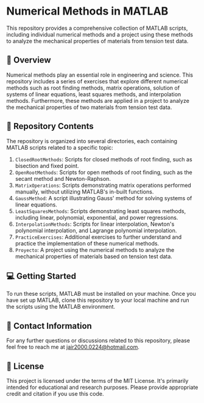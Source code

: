 # Numerical Methods in MATLAB

This repository provides a comprehensive collection of MATLAB scripts, including individual numerical methods and a project using these methods to analyze the mechanical properties of materials from tension test data.

## :scroll: Overview

Numerical methods play an essential role in engineering and science. This repository includes a series of exercises that explore different numerical methods such as root finding methods, matrix operations, solution of systems of linear equations, least squares methods, and interpolation methods. Furthermore, these methods are applied in a project to analyze the mechanical properties of two materials from tension test data.

## :file_folder: Repository Contents

The repository is organized into several directories, each containing MATLAB scripts related to a specific topic:

1. `ClosedRootMethods`: Scripts for closed methods of root finding, such as bisection and fixed point.
2. `OpenRootMethods`: Scripts for open methods of root finding, such as the secant method and Newton-Raphson.
3. `MatrixOperations`: Scripts demonstrating matrix operations performed manually, without utilizing MATLAB's in-built functions.
4. `GaussMethod`: A script illustrating Gauss' method for solving systems of linear equations.
5. `LeastSquaresMethods`: Scripts demonstrating least squares methods, including linear, polynomial, exponential, and power regressions.
6. `InterpolationMethods`: Scripts for linear interpolation, Newton's polynomial interpolation, and Lagrange polynomial interpolation.
7. `PracticeExercises`: Additional exercises to further understand and practice the implementation of these numerical methods.
8. `Proyecto`: A project using the numerical methods to analyze the mechanical properties of materials based on tension test data.

## :computer: Getting Started

To run these scripts, MATLAB must be installed on your machine. Once you have set up MATLAB, clone this repository to your local machine and run the scripts using the MATLAB environment.

## :email: Contact Information

For any further questions or discussions related to this repository, please feel free to reach me at jair2000.0224@hotmail.com.

## :page_with_curl: License

This project is licensed under the terms of the MIT License. It's primarily intended for educational and research purposes. Please provide appropriate credit and citation if you use this code.

